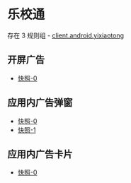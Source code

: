 # 乐校通

存在 3 规则组 - [client.android.yixiaotong](/src/apps/client.android.yixiaotong.ts)

## 开屏广告

- [快照-0](https://gkd-kit.songe.li/import/13055542)

## 应用内广告弹窗

- [快照-0](https://gkd-kit.songe.li/import/13055837)
- [快照-1](https://gkd-kit.songe.li/import/13060116)

## 应用内广告卡片

- [快照-0](https://gkd-kit.songe.li/import/13055542)
